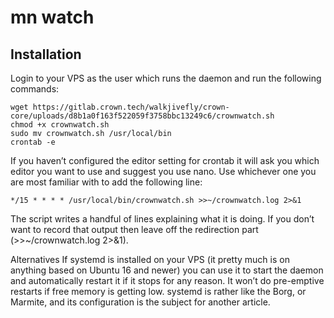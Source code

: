 # mn watch
## Installation

Login to your VPS as the user which runs the daemon and run the following commands:
```
wget https://gitlab.crown.tech/walkjivefly/crown-core/uploads/d8b1a0f163f522059f3758bbc13249c6/crownwatch.sh
chmod +x crownwatch.sh
sudo mv crownwatch.sh /usr/local/bin
crontab -e
```
If you haven’t configured the editor setting for crontab it will ask you which editor you want to use and suggest you use nano. Use whichever one you are most familiar with to add the following line:
```
*/15 * * * * /usr/local/bin/crownwatch.sh >>~/crownwatch.log 2>&1
```
The script writes a handful of lines explaining what it is doing. If you don’t want to record that output then leave off the redirection part (>>~/crownwatch.log 2>&1).

Alternatives
If systemd is installed on your VPS (it pretty much is on anything based on Ubuntu 16 and newer) you can use it to start the daemon and automatically restart it if it stops for any reason. It won’t do pre-emptive restarts if free memory is getting low. systemd is rather like the Borg, or Marmite, and its configuration is the subject for another article.
